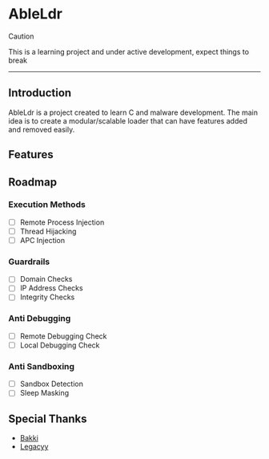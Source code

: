 # AbleLdr

>[!caution]
>This is a learning project and under active development, expect things to break

---

## Introduction

AbleLdr is a project created to learn C and malware development. The main idea is to create a modular/scalable loader that can have features added and removed easily.

## Features

## Roadmap
### Execution Methods
- [ ] Remote Process Injection
- [ ] Thread Hijacking
- [ ] APC Injection

### Guardrails
- [ ] Domain Checks
- [ ] IP Address Checks
- [ ] Integrity Checks

### Anti Debugging
- [ ] Remote Debugging Check
- [ ] Local Debugging Check

### Anti Sandboxing
- [ ] Sandbox Detection
- [ ] Sleep Masking

## Special Thanks

- [Bakki](https://github.com/xrombar)
- [Legacyy](https://github.com/iilegacyyii/)
